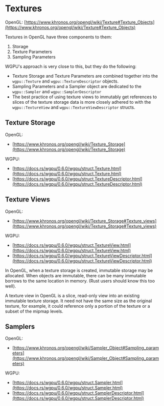# Textures
OpenGL:  [https://www.khronos.org/opengl/wiki/Texture#Texture_Objects](https://www.khronos.org/opengl/wiki/Texture#Texture_Objects)

Textures in OpenGL have three components to them:
1. Storage
1. Texture Parameters
1. Sampling Parameters

WGPU's approach is very close to this, but they do the following:
* Texture Storage and Texture Parameters are combined together into the `wgpu::Texture` and `wgpu::TextureDescriptor` objects.
* Sampling Parameters and a Sampler object are dedicated to the `wgpu::Sampler` and `wgpu::SamplerDescriptor`
* The best practice of using texture views to immutably get references to slices of the texture storage data is more closely adhered to with the `wgpu::TextureView` and `wgpu::TextureViewDescriptor` structs.

## Texture Storage
OpenGL:
* [https://www.khronos.org/opengl/wiki/Texture_Storage](https://www.khronos.org/opengl/wiki/Texture_Storage)

WGPU:
* [https://docs.rs/wgpu/0.6.0/wgpu/struct.Texture.html](https://docs.rs/wgpu/0.6.0/wgpu/struct.Texture.html)
* [https://docs.rs/wgpu/0.6.0/wgpu/struct.TextureDescriptor.html](https://docs.rs/wgpu/0.6.0/wgpu/struct.TextureDescriptor.html)

## Texture Views
OpenGL:
* [https://www.khronos.org/opengl/wiki/Texture_Storage#Texture_views](https://www.khronos.org/opengl/wiki/Texture_Storage#Texture_views)

WGPU:
* [https://docs.rs/wgpu/0.6.0/wgpu/struct.TextureView.html](https://docs.rs/wgpu/0.6.0/wgpu/struct.TextureView.html)
* [https://docs.rs/wgpu/0.6.0/wgpu/struct.TextureViewDescriptor.html](https://docs.rs/wgpu/0.6.0/wgpu/struct.TextureViewDescriptor.html)

In OpenGL, when a texture storage is created, immutable storage may be allocated.  When objects are immutable, there can be many immutable borrows to the same location in memory.  (Rust users should know this too well).

A texture view in OpenGL is a slice, read-only view into an existing immutable texture storage.  It need not have the same size as the original texture, for example, it could reference only a portion of the texture or a subset of the mipmap levels.

## Samplers
OpenGL:
* [https://www.khronos.org/opengl/wiki/Sampler_Object#Sampling_parameters](https://www.khronos.org/opengl/wiki/Sampler_Object#Sampling_parameters)

WGPU:
* [https://docs.rs/wgpu/0.6.0/wgpu/struct.Sampler.html](https://docs.rs/wgpu/0.6.0/wgpu/struct.Sampler.html)
* [https://docs.rs/wgpu/0.6.0/wgpu/struct.SamplerDescriptor.html](https://docs.rs/wgpu/0.6.0/wgpu/struct.SamplerDescriptor.html)
